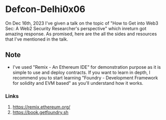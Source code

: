 # Defcon-Delhi0x06

On Dec 16th, 2023 I've given a talk on the topic of "How to Get into Web3 Sec: A Web2 Security Researcher's perspective" which inreturn got amazing response. As promised, here are the all the sides and resources that I've mentioned in the talk. 


## Note
- I've used "Remix - An Ethereum IDE" for demonstration purpose as it is simple to use and deploy contracts. If you want to learn in depth, I recommend you to start learning "Foundry - Development Framework for solidity and EVM based" as you'll understand how it works. 

### Links 

1) https://remix.ethereum.org/
2) https://book.getfoundry.sh

